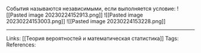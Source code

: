 События называются независимыми, если выполняется условие:
![[Pasted image 20230224152913.png]]
![[Pasted image 20230224153003.png]]
![[Pasted image 20230224153228.png]]

___
Links: [[Теория вероятностей и математическая статистика]]
Tags:
References: